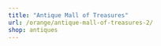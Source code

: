 ```yaml
---
title: "Antique Mall of Treasures"
url: /orange/antique-mall-of-treasures-2/
shop: antiques
---
```

